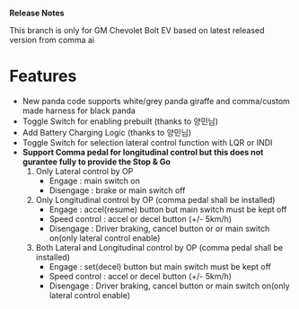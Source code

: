 <b/>**Release Notes**</b>

This branch is only for GM Chevolet Bolt EV based on latest released version from comma ai

# Features

  - New panda code supports white/grey panda giraffe and comma/custom made harness for black panda
  - Toggle Switch for enabling prebuilt (thanks to 양민님)
  - Add Battery Charging Logic (thanks to 양민님)
  - Toggle Switch for selection lateral control function with LQR or INDI
  - <b>Support Comma pedal for longitudinal control but this does not gurantee fully to provide the Stop & Go </b>
    1) Only Lateral control by OP
       - Engage : main switch on
       - Disengage : brake or main switch off
    2) Only Longitudinal control by OP (comma pedal shall be installed)
       - Engage : accel(resume) button but main switch must be kept off
       - Speed control : accel or decel button (+/- 5km/h)
       - Disengage : Driver braking, cancel button or or main switch on(only lateral control enable)
    3) Both Lateral and Longitudinal control by OP (comma pedal shall be installed)
       - Engage : set(decel) button but main switch must be kept off
       - Speed control : accel or decel button (+/- 5km/h)
       - Disengage : Driver braking, cancel button or main switch on(only lateral control enable)       
